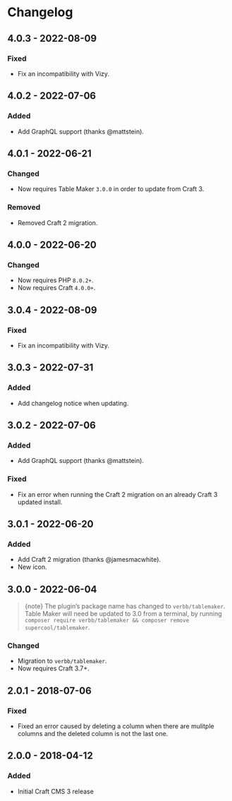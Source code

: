 # Changelog

## 4.0.3 - 2022-08-09

### Fixed
- Fix an incompatibility with Vizy.

## 4.0.2 - 2022-07-06

### Added
- Add GraphQL support (thanks @mattstein).

## 4.0.1 - 2022-06-21

### Changed
- Now requires Table Maker `3.0.0` in order to update from Craft 3.

### Removed
- Removed Craft 2 migration.

## 4.0.0 - 2022-06-20

### Changed
- Now requires PHP `8.0.2+`.
- Now requires Craft `4.0.0+`.

## 3.0.4 - 2022-08-09

### Fixed
- Fix an incompatibility with Vizy.

## 3.0.3 - 2022-07-31

### Added
- Add changelog notice when updating.

## 3.0.2 - 2022-07-06

### Added
- Add GraphQL support (thanks @mattstein).

### Fixed
- Fix an error when running the Craft 2 migration on an already Craft 3 updated install.

## 3.0.1 - 2022-06-20

### Added
- Add Craft 2 migration (thanks @jamesmacwhite).
- New icon.

## 3.0.0 - 2022-06-04

> {note} The plugin’s package name has changed to `verbb/tablemaker`. Table Maker will need be updated to 3.0 from a terminal, by running `composer require verbb/tablemaker && composer remove supercool/tablemaker`.

### Changed
- Migration to `verbb/tablemaker`.
- Now requires Craft 3.7+.

## 2.0.1 - 2018-07-06

### Fixed
- Fixed an error caused by deleting a column when there are mulitple columns and the deleted column is not the last one.

## 2.0.0 - 2018-04-12

### Added
- Initial Craft CMS 3 release
